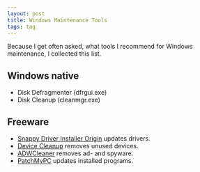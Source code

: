 ```yaml
---
layout: post
title: Windows Maintenance Tools
tags: tag
---
```


Because I get often asked, what tools I recommend for Windows maintenance, I collected this list.

## Windows native

 - Disk Defragmenter (dfrgui.exe)
 - Disk Cleanup (cleanmgr.exe)

## Freeware

 - [Snappy Driver Installer Origin](https://www.glenn.delahoy.com/snappy-driver-installer-origin/) updates drivers.
 - [Device Cleanup](https://www.uwe-sieber.de/misc_tools_e.html#DeviceCleanup) removes unused devices.
 - [ADWCleaner](https://toolslib.net/downloads/viewdownload/1-adwcleaner/) removes ad- and spyware.
 - [PatchMyPC](https://patchmypc.com/home-updater) updates installed programs.
